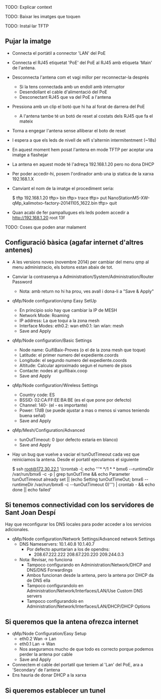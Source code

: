 
TODO: Explicar context

TODO: Baixar les imatges que toquen

TODO: Instal·lar TFTP

## Pujar la imatge

- Connecta el portàtil a connector 'LAN' del PoE
- Connecta el RJ45 etiquetat 'PoE' del PoE al RJ45 amb etiqueta 'Main' de l'antena.
- Desconnecta l'antena com et vagi millor per reconnectar-la després
	- Si la tens connectada amb un endoll amb interruptor
	- Desendollant el cable d'alimentació del PoE
	- Desconectant RJ45 que va del PoE a l'antena
- Pressiona amb un clip el botó que hi ha al forat de darrera del PoE
	- A l'antena tambe té un botó de reset al costats dels RJ45 que fa el mateix
- Torna a engegar l'antena sense alliberar el boto de reset
- I espera a que els leds de nivell de wifi s'alternin intermitentment (~18s)
- En aquest moment hem posat l'antena en mode TFTP per aceptar una imatge a flashejar

- La antena en aquest mode té l'adreça 192.168.1.20 pero no dona DHCP
- Per poder accedir-hi, posem l'ordinador amb una ip statica de la xarxa 192.168.1.X
- Canviant el nom de la imatge el procediment seria:

	$ tftp 192.168.1.20
	tftp> bin
	tftp> trace
	tftp> put NanoStationM5-XW-qMp_kalimotxo-factory-20141105_1622.bin
	tftp> quit

- Quan acabi de fer pampallugues els leds podem accedir a http://192.168.1.20  root 13f

TODO: Coses que poden anar malament

## Configuració bàsica (agafar internet d'altres antenes)


- A les versions noves (novembre 2014) per cambiar del menu qmp al menu administracio, els botons estan abaix de tot.
- Canviar la contrasenya a Administration/System/Administration/Router Password
	- Nota: amb return no hi ha prou, ves avall i dona-li a "Save & Apply"
- qMp/Node configuration/qmp Easy SetUp
	- En principio solo hay que cambiar la IP de MESH
	- Network Mode: Roaming
	- IP address: La que toqui a la zona mesh
	- Interface Modes:
		eth0.2: wan
		eth0.1: lan
		wlan: mesh
	- Save and Apply
- qMp/Node configuration/Basic Settings
	- Node name: GuifiBaix-Proves   (o el de la zona mesh que toque)
	- Latitude: el primer numero del expediente.coords
	- Longitude: el segundo numero del expediente.coords
	- Altitude: Calcular aproximado segun el numero de pisos
	- Contacte: nodes at guifibaix.coop
	- Save and Apply
- qMp/Node configuration/Wireless Settings
	- Country code: ES
	- BSSID: 02:CA:FF:EE:BA:BE (es el que pone por defecto)
	- Channel: 140-  (el - es importante)
	- Power: 17dB (se puede ajustar a mas o menos si vamos teniendo buena señal)
	- Save and Apply
- qMp/Mesh/Configuration/Advanced
	- tunOutTimeout: 0 (por defecto estaria en blanco)
	- Save and Apply
- Hay un bug que vuelve a vaciar el tunOutTimeout cada vez que reiniciamos la antena.
  Desde el portatil ejecutamos el siguiente 

	$ ssh root@172.30.22.1  '(crontab -l; echo '\''* */1 * * bmx6 --runtimeDir /var/run/bmx6 -c -p | grep tunOutTime && echo Parameter tunOutTimeout already set  || (echo Setting tunOutTimeOut; bmx6 --runtimeDir /var/run/bmx6 -c --tunOutTimeout 0)'\'') | crontab - && echo done || echo failed' 


## Si tenemos connectividad con los servidores de Sant Joan Despí

Hay que reconfigurar los DNS locales para poder acceder a los servicios adicionales.

- qMp/Node configuration/Network Settings/Advanced network Settings
	- DNS Nameservers: 10.1.40.8 10.1.40.7
		- Por defecto apuntarian a los de opendns:
			- 208.67.222.222 208.67.220.220 209.244.0.3
	- Nota: Revisar, no funciona
		- Tampoco configurando en Administration/Network/DHCP and DNS/DNS Forwardings
		- Ambos funcionan desde la antena, pero la antena por DHCP da de DNS ella
		- Tampoco configurandolo en Administration/Network/Interfaces/LAN/Use Custom DNS servers
		- Tampoco configurandolo en Administration/Network/Interfaces/LAN/DHCP/DHCP Options


## Si queremos que la antena ofrezca internet

- qMp/Node Configuration/Easy Setup
	- eth0.2 Wan -> Lan
	- eth0.1 Lan -> Wan
	- Nos aseguramos mucho de que todo es correcto porque podemos perder la antena por cable
	- Save and Apply
- Connectem el cable del portatil que teniem al 'Lan' del PoE, ara a 'Secondary' de l'antena
- Ens hauria de donar DHCP a la xarxa




## Si queremos establecer un tunel















